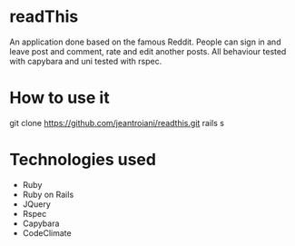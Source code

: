 readThis
===========

An application done based on the famous Reddit. People can sign in and leave post and comment, rate and edit another posts. All behaviour tested with capybara and uni tested with rspec.


How to use it
=============
git clone https://github.com/jeantroiani/readthis.git
rails s

Technologies used
=============
- Ruby
- Ruby on Rails
- JQuery
- Rspec
- Capybara
- CodeClimate
